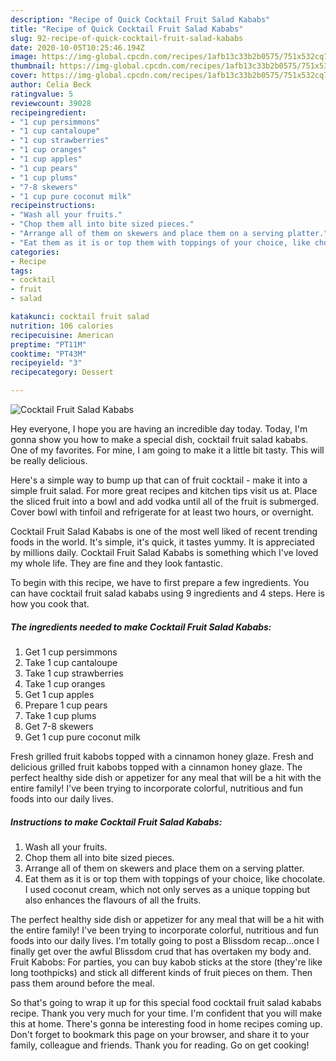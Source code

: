 ```yaml
---
description: "Recipe of Quick Cocktail Fruit Salad Kababs"
title: "Recipe of Quick Cocktail Fruit Salad Kababs"
slug: 92-recipe-of-quick-cocktail-fruit-salad-kababs
date: 2020-10-05T10:25:46.194Z
image: https://img-global.cpcdn.com/recipes/1afb13c33b2b0575/751x532cq70/cocktail-fruit-salad-kababs-recipe-main-photo.jpg
thumbnail: https://img-global.cpcdn.com/recipes/1afb13c33b2b0575/751x532cq70/cocktail-fruit-salad-kababs-recipe-main-photo.jpg
cover: https://img-global.cpcdn.com/recipes/1afb13c33b2b0575/751x532cq70/cocktail-fruit-salad-kababs-recipe-main-photo.jpg
author: Celia Beck
ratingvalue: 5
reviewcount: 39028
recipeingredient:
- "1 cup persimmons"
- "1 cup cantaloupe"
- "1 cup strawberries"
- "1 cup oranges"
- "1 cup apples"
- "1 cup pears"
- "1 cup plums"
- "7-8 skewers"
- "1 cup pure coconut milk"
recipeinstructions:
- "Wash all your fruits."
- "Chop them all into bite sized pieces."
- "Arrange all of them on skewers and place them on a serving platter."
- "Eat them as it is or top them with toppings of your choice, like chocolate. I used coconut cream, which not only serves as a unique topping but also enhances the flavours of all the fruits."
categories:
- Recipe
tags:
- cocktail
- fruit
- salad

katakunci: cocktail fruit salad 
nutrition: 106 calories
recipecuisine: American
preptime: "PT11M"
cooktime: "PT43M"
recipeyield: "3"
recipecategory: Dessert

---
```



![Cocktail Fruit Salad Kababs](https://img-global.cpcdn.com/recipes/1afb13c33b2b0575/751x532cq70/cocktail-fruit-salad-kababs-recipe-main-photo.jpg)

Hey everyone, I hope you are having an incredible day today. Today, I'm gonna show you how to make a special dish, cocktail fruit salad kababs. One of my favorites. For mine, I am going to make it a little bit tasty. This will be really delicious.

Here&#39;s a simple way to bump up that can of fruit cocktail - make it into a simple fruit salad. For more great recipes and kitchen tips visit us at. Place the sliced fruit into a bowl and add vodka until all of the fruit is submerged. Cover bowl with tinfoil and refrigerate for at least two hours, or overnight.

Cocktail Fruit Salad Kababs is one of the most well liked of recent trending foods in the world. It's simple, it's quick, it tastes yummy. It is appreciated by millions daily. Cocktail Fruit Salad Kababs is something which I've loved my whole life. They are fine and they look fantastic.


To begin with this recipe, we have to first prepare a few ingredients. You can have cocktail fruit salad kababs using 9 ingredients and 4 steps. Here is how you cook that.

<!--inarticleads1-->

##### The ingredients needed to make Cocktail Fruit Salad Kababs:

1. Get 1 cup persimmons
1. Take 1 cup cantaloupe
1. Take 1 cup strawberries
1. Take 1 cup oranges
1. Get 1 cup apples
1. Prepare 1 cup pears
1. Take 1 cup plums
1. Get 7-8 skewers
1. Get 1 cup pure coconut milk


Fresh grilled fruit kabobs topped with a cinnamon honey glaze. Fresh and delicious grilled fruit kabobs topped with a cinnamon honey glaze. The perfect healthy side dish or appetizer for any meal that will be a hit with the entire family! I&#39;ve been trying to incorporate colorful, nutritious and fun foods into our daily lives. 

<!--inarticleads2-->

##### Instructions to make Cocktail Fruit Salad Kababs:

1. Wash all your fruits.
1. Chop them all into bite sized pieces.
1. Arrange all of them on skewers and place them on a serving platter.
1. Eat them as it is or top them with toppings of your choice, like chocolate. I used coconut cream, which not only serves as a unique topping but also enhances the flavours of all the fruits.


The perfect healthy side dish or appetizer for any meal that will be a hit with the entire family! I&#39;ve been trying to incorporate colorful, nutritious and fun foods into our daily lives. I&#39;m totally going to post a Blissdom recap…once I finally get over the awful Blissdom crud that has overtaken my body and. Fruit Kabobs: For parties, you can buy kabob sticks at the store (they&#39;re like long toothpicks) and stick all different kinds of fruit pieces on them. Then pass them around before the meal. 

So that's going to wrap it up for this special food cocktail fruit salad kababs recipe. Thank you very much for your time. I'm confident that you will make this at home. There's gonna be interesting food in home recipes coming up. Don't forget to bookmark this page on your browser, and share it to your family, colleague and friends. Thank you for reading. Go on get cooking!
